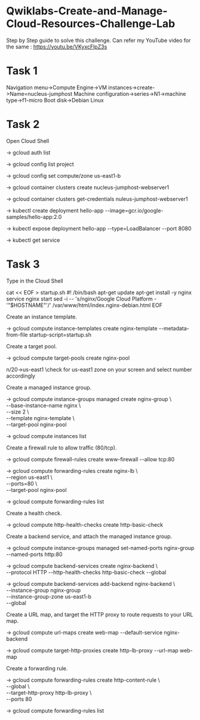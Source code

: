 # Qwiklabs-Create-and-Manage-Cloud-Resources-Challenge-Lab
Step by Step guide to solve this challenge.
Can refer my YouTube video for the same : https://youtu.be/VKyxcFlpZ3s

# Task 1
Navigation menu->Compute Engine->VM instances->create->Name=nucleus-jumphost 
Machine configuration->series->N1->machine type->f1-micro
Boot disk->Debian Linux

# Task 2
Open Cloud Shell

-> gcloud auth list

-> gcloud config list project

-> gcloud config set compute/zone us-east1-b

-> gcloud container clusters create nucleus-jumphost-webserver1

-> gcloud container clusters get-credentials nuleus-jumphost-webserver1

-> kubectl create deployment hello-app --image=gcr.io/google-samples/hello-app:2.0

-> kubectl expose deployment hello-app --type=LoadBalancer --port 8080

-> kubectl get service

# Task 3
Type in the Cloud Shell

cat << EOF > startup.sh
#! /bin/bash
apt-get update
apt-get install -y nginx
service nginx start
sed -i -- 's/nginx/Google Cloud Platform - '"\$HOSTNAME"'/' /var/www/html/index.nginx-debian.html
EOF

Create an instance template.

-> gcloud compute instance-templates create nginx-template --metadata-from-file startup-script=startup.sh

Create a target pool.

-> gcloud compute target-pools create nginx-pool

n/20->us-east1                    \\check for us-east1 zone on your screen and select number accordingly

Create a managed instance group.

-> gcloud compute instance-groups managed create nginx-group \     
--base-instance-name nginx \          
--size 2 \          
--template nginx-template \          
--target-pool nginx-pool            

-> gcloud compute instances list

Create a firewall rule to allow traffic (80/tcp).

-> gcloud compute firewall-rules create www-firewall --allow tcp:80

-> gcloud compute forwarding-rules create nginx-lb \         
--region us-east1 \       
--ports=80 \      
--target-pool nginx-pool      

-> gcloud compute forwarding-rules list

Create a health check.

-> gcloud compute http-health-checks create http-basic-check

Create a backend service, and attach the managed instance group.

-> gcloud compute instance-groups managed set-named-ports nginx-group --named-ports http:80

-> gcloud compute backend-services create nginx-backend \             
--protocol HTTP --http-health-checks http-basic-check --global

-> gcloud compute backend-services add-backend nginx-backend \                    
--instance-group nginx-group \
--instance-group-zone us-east1-b \
--global

Create a URL map, and target the HTTP proxy to route requests to your URL map.

-> gcloud compute url-maps create web-map --default-service nginx-backend

-> gcloud compute target-http-proxies create http-lb-proxy --url-map web-map

Create a forwarding rule.

-> gcloud compute forwarding-rules create http-content-rule \              
--global \                  
--target-http-proxy http-lb-proxy \                 
--ports 80           

-> gcloud compute forwarding-rules list
